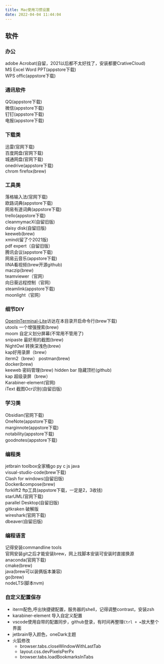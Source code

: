 ```yaml
---
title: Mac使用习惯设置
date: 2022-04-04 11:44:04
---
```

## 软件
### 办公
adobe Acrobat(自留，2021以后都不太好找了，安装都要CrativeCloud)  
MS Excel Word PPT(appstore下载)  
WPS offic(appstore下载)  
### 通讯软件
QQ(appstore下载)   
微信(appstore下载)   
钉钉(appstore下载)  
电报(appstore下载)   
### 下载类
迅雷(官网下载)  
百度网盘(官网下载)  
城通网盘(官网下载)   
onedrive(appstore下载)  
chrom firefox(brew)  
### 工具类
落格输入法(官网下载)  
欧路词典(appstore下载)  
网易有道词典(appstore下载)  
trello(appstore下载)  
cleanmymacX(自留旧版)  
daisy disk(自留旧版)  
keeweb(brew)  
xmind(留了个2021版)  
pdf expert（自留旧版）  
腾讯会议(appstore下载)  
网易云音乐(appstore下载)  
IINA看视频(brew开源github)  
maczip(brew)  
teamviewer（官网）  
向日葵远程控制（官网）  
steamlink(appstore下载)  
moonlight（官网）  
### 细节DIY
[OpenInTerminal-Lite](https://github.com/Ji4n1ng/OpenInTerminal/blob/master/Resources/README-Lite-zh.md)访达在本目录开启命令行(brew下载)  
utools 一个增强搜索(brew)  
moom 自定义划分屏幕(不常用不管用了)  
snipaste 最好用的截图(brew)  
NightOwl 转换深浅色(brew)  
kap好用录屏（brew）  
iterm2（brew）
postman(brew)  
docker(brew)  
keeweb 密码管理(brew) 
hidden bar 隐藏顶栏(github)  
kap 超级录屏（brew）  
Karabiner-element(官网)  
iText 截图Ocr识别(自留旧版)
### 学习类
Obsidian(官网下载)  
OneNote(appstore下载)  
marginnote(appstore下载)  
notability(appstore下载)  
goodnotes(appstore下载)  
### 编程类
jetbrain toolbox全家桶go py c js java  
visual-studio-code(brew下载)  
Clash for windows(自留旧版)  
Docker&compose(brew)  
forklift2 ftp工具(appstore下载，一定是2，3收钱)  
starUML(官网下载)  
parallel Desktop(自留旧版)  
gitkraken 破解版  
wireshark(官网下载)  
dbeaver(自留旧版)  
### 编程语言 
记得安装commandline tools  
官网安装git之后才能安装brew，网上找脚本安装可安装时直接换源  
anaconda(官网下载)  
cmake(brew)  
java(brew可以装俩版本兼容)  
go(brew)  
nodeLTS(脚本nvm)  

### 自定义配置保存
- iterm配色,呼出快捷键配置，服务器的shell，记得调整contrast，安装zsh
- karabiner-element 导入自定义配置
- vscode使用自带的配置同步，github登录，有时间再整理`Ctrl + =`放大整个界面
- jetbrain导入颜色，oneDark主题
- 火狐修改
    - browser.tabs.closeWindowWithLastTab
    - layout.css.devPixelsPerPx
    - browser.tabs.loadBookmarksInTabs